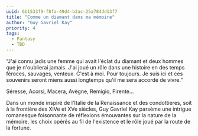 ```yaml
---
uuid: 6b1533f9-f8fa-49d4-b2ac-25a784dd13f7
title: "Comme un diamant dans ma mémoire"
author: "Guy Gavriel Kay"
priority: 4
tags:
  - Fantasy
  - TBD
---
```


“J'ai connu jadis une femme qui avait l'éclat du diamant et deux hommes que je n'oublierai jamais. J'ai joué un rôle dans une histoire en des temps féroces, sauvages, venteux. C'est à moi. Pour toujours. Je suis ici et ces souvenirs seront miens aussi longtemps qu'il me sera accordé de vivre.”

Séresse, Acorsi, Macera, Avègne, Remigio, Firente…

Dans un monde inspiré de l'Italie de la Renaissance et des condottieres, soit à la frontière des XIVe et XVe siècles, Guy Gavriel Kay parsème une intrigue romanesque foisonnante de réflexions émouvantes sur la nature de la mémoire, les choix opérés au fil de l'existence et le rôle joué par la route de la fortune.
